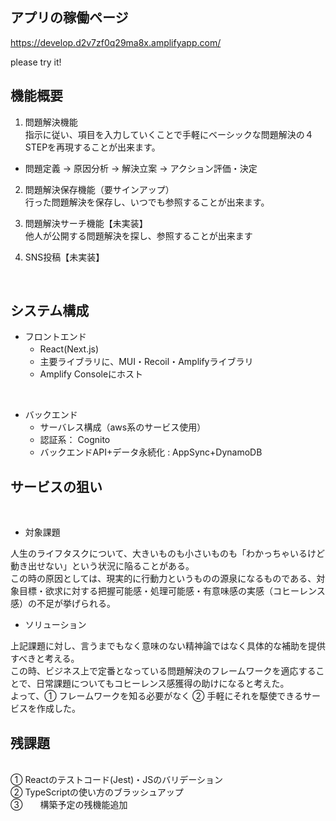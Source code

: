 ## アプリの稼働ページ

https://develop.d2v7zf0q29ma8x.amplifyapp.com/

please try it!
<br>

## 機能概要

1. 問題解決機能<br>
指示に従い、項目を入力していくことで手軽にベーシックな問題解決の４STEPを再現することが出来ます。
  + 問題定義 → 原因分析 → 解決立案 → アクション評価・決定
 
2. 問題解決保存機能（要サインアップ）<br>
行った問題解決を保存し、いつでも参照することが出来ます。
  
3. 問題解決サーチ機能【未実装】<br>
他人が公開する問題解決を探し、参照することが出来ます

4. SNS投稿【未実装】

<br>

## システム構成

+ フロントエンド
  + React(Next.js)　
  + 主要ライブラリに、MUI・Recoil・Amplifyライブラリ
  + Amplify Consoleにホスト

<br>

+ バックエンド
  + サーバレス構成（aws系のサービス使用）
  + 認証系： Cognito
  + バックエンドAPI+データ永続化 :  AppSync+DynamoDB

## サービスの狙い

<br>

+ 対象課題<br>

人生のライフタスクについて、大きいものも小さいものも「わかっちゃいるけど動き出せない」という状況に陥ることがある。<br>
この時の原因としては、現実的に行動力というものの源泉になるものである、対象目標・欲求に対する把握可能感・処理可能感・有意味感の実感（コヒーレンス感）の不足が挙げられる。
<br>
+ ソリューション<br>

上記課題に対し、言うまでもなく意味のない精神論ではなく具体的な補助を提供すべきと考える。<br>
この時、ビジネス上で定番となっている問題解決のフレームワークを適応することで、日常課題についてもコヒーレンス感獲得の助けになると考えた。<br>
よって、① フレームワークを知る必要がなく ② 手軽にそれを駆使できるサービスを作成した。

## 残課題

<br>
 ① Reactのテストコード(Jest)・JSのバリデーション　　<br>
 ② TypeScriptの使い方のブラッシュアップ　<br>
 ③　　構築予定の残機能追加　<br>
